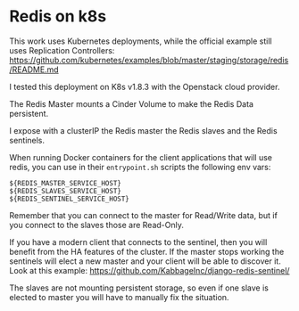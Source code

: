 # Redis on k8s

This work uses Kubernetes deployments, while the official example still uses Replication Controllers: https://github.com/kubernetes/examples/blob/master/staging/storage/redis/README.md

I tested this deployment on K8s v1.8.3 with the Openstack cloud provider.

The Redis Master mounts a Cinder Volume to make the Redis Data persistent.

I expose with a clusterIP the Redis master the Redis slaves and the Redis sentinels.

When running Docker containers for the client applications that will use redis, you can use in their `entrypoint.sh` scripts the following env vars:

```
${REDIS_MASTER_SERVICE_HOST}
${REDIS_SLAVES_SERVICE_HOST}
${REDIS_SENTINEL_SERVICE_HOST}
```

Remember that you can connect to the master for Read/Write data, but if you connect to the slaves those are Read-Only.

If you have a modern client that connects to the sentinel, then you will benefit from the HA features of the cluster. If the master stops working the sentinels will elect a new master and your client will be able to discover it.
Look at this example: https://github.com/KabbageInc/django-redis-sentinel/

The slaves are not mounting persistent storage, so even if one slave is elected to master you will have to manually fix the situation.
